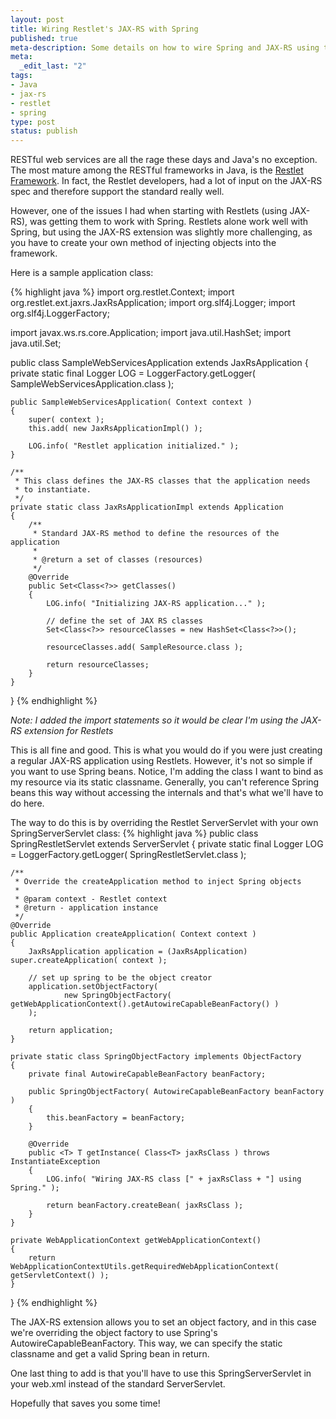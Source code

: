 ```yaml
--- 
layout: post
title: Wiring Restlet's JAX-RS with Spring
published: true
meta-description: Some details on how to wire Spring and JAX-RS using the Restlet framework.
meta: 
  _edit_last: "2"
tags: 
- Java
- jax-rs
- restlet
- spring
type: post
status: publish
---
```

RESTful web services are all the rage these days and Java's no exception. The most mature among the RESTful frameworks in Java, is the <a href="http://restlet.org">Restlet Framework</a>. In fact, the Restlet developers, had a lot of input on the JAX-RS spec and therefore support the standard really well.

However, one of the issues I had when starting with Restlets (using JAX-RS), was getting them to work with Spring. Restlets alone work well with Spring, but using the JAX-RS extension was slightly more challenging, as you have to create your own method of injecting objects into the framework.
<!--more-->

Here is a sample application class:

{% highlight java %}
import org.restlet.Context;
import org.restlet.ext.jaxrs.JaxRsApplication;
import org.slf4j.Logger;
import org.slf4j.LoggerFactory;

import javax.ws.rs.core.Application;
import java.util.HashSet;
import java.util.Set;

public class SampleWebServicesApplication extends JaxRsApplication
{
	private static final Logger LOG = LoggerFactory.getLogger( SampleWebServicesApplication.class );

	public SampleWebServicesApplication( Context context )
	{
		super( context );
		this.add( new JaxRsApplicationImpl() );

		LOG.info( "Restlet application initialized." );
	}

	/**
	 * This class defines the JAX-RS classes that the application needs
	 * to instantiate.
	 */
	private static class JaxRsApplicationImpl extends Application
	{
		/**
		 * Standard JAX-RS method to define the resources of the application
		 *
		 * @return a set of classes (resources)
		 */
		@Override
		public Set<Class<?>> getClasses()
		{
			LOG.info( "Initializing JAX-RS application..." );

			// define the set of JAX RS classes
			Set<Class<?>> resourceClasses = new HashSet<Class<?>>();

			resourceClasses.add( SampleResource.class );

			return resourceClasses;
		}
	}
}
{% endhighlight %}

_Note: I added the import statements so it would be clear I'm using the JAX-RS extension for Restlets_

This is all fine and good. This is what you would do if you were just creating a regular JAX-RS application using Restlets. However, it's not so simple if you want to use Spring beans. Notice, I'm adding the class I want to bind as my resource via its static classname. Generally, you can't reference Spring beans this way without accessing the internals and that's what we'll have to do here. 

The way to do this is by overriding the Restlet ServerServlet with your own SpringServerServlet class:
{% highlight java %}
public class SpringRestletServlet extends ServerServlet
{
	private static final Logger LOG = LoggerFactory.getLogger( SpringRestletServlet.class );

	/**
	 * Override the createApplication method to inject Spring objects
	 *
	 * @param context - Restlet context
	 * @return - application instance
	 */
	@Override
	public Application createApplication( Context context )
	{
		JaxRsApplication application = (JaxRsApplication) super.createApplication( context );

		// set up spring to be the object creator
		application.setObjectFactory(
				new SpringObjectFactory( getWebApplicationContext().getAutowireCapableBeanFactory() )
		);

		return application;
	}

	private static class SpringObjectFactory implements ObjectFactory
	{
		private final AutowireCapableBeanFactory beanFactory;

		public SpringObjectFactory( AutowireCapableBeanFactory beanFactory )
		{
			this.beanFactory = beanFactory;
		}

		@Override
		public <T> T getInstance( Class<T> jaxRsClass ) throws InstantiateException
		{
			LOG.info( "Wiring JAX-RS class [" + jaxRsClass + "] using Spring." );

			return beanFactory.createBean( jaxRsClass );
		}
	}

	private WebApplicationContext getWebApplicationContext()
	{
		return WebApplicationContextUtils.getRequiredWebApplicationContext( getServletContext() );
	}
}
{% endhighlight %}

The JAX-RS extension allows you to set an object factory, and in this case we're overriding the object factory to use Spring's AutowireCapableBeanFactory. This way, we can specify the static classname and get a valid Spring bean in return. 

One last thing to add is that you'll have to use this SpringServerServlet in your web.xml instead of the standard ServerServlet.

Hopefully that saves you some time!
